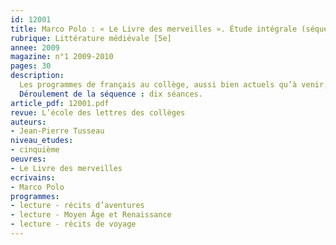```yaml
---
id: 12001
title: Marco Polo : « Le Livre des merveilles ». Étude intégrale (séquence)
rubrique: Littérature médiévale [5e]
annee: 2009
magazine: n°1 2009-2010
pages: 30
description: 
  Les programmes de français au collège, aussi bien actuels qu’à venir, mentionnent « Le Livre des merveilles » parmi les œuvres recommandées en classe de cinquième. L’intérêt de cet ouvrage est considérable. En compagnie de son père et de son oncle, un jeune Vénitien traverse le mystérieux royaume de Chine, apprend la langue du pays, devient un proche du Grand Khan et accomplit plusieurs missions pour son service. D’autre part, le livre nous invite à découvrir un aspect trop souvent oublié du Moyen Âge, celui des grands voyageurs, commerçants et découvreurs. À l’époque où les croisades sont à peine terminées, loin d’être scandalisé par la découverte de mœurs étranges et fort éloignées des valeurs occidentales et chrétiennes, Marco Polo brosse l’étonnant tableau d’une autre civilisation, ouverte, tolérante, constructive. Il laisse entrevoir quelques perspectives vers un gouvernement idéal et une cité utopique. Une étude détaillée de cette œuvre peut se révéler particulièrement enrichissante.
  Déroulement de la séquence : dix séances.
article_pdf: 12001.pdf
revue: L’école des lettres des collèges
auteurs:
- Jean-Pierre Tusseau
niveau_etudes:
- cinquième
oeuvres:
- Le Livre des merveilles
ecrivains:
- Marco Polo
programmes:
- lecture - récits d’aventures
- lecture - Moyen Âge et Renaissance
- lecture - récits de voyage
---
```

